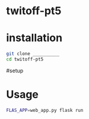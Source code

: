 # twitoff-pt5


# installation

```sh
git clone __________
cd twitoff-pt5
```


#setup


# Usage

```sh
FLAS_APP=web_app.py flask run